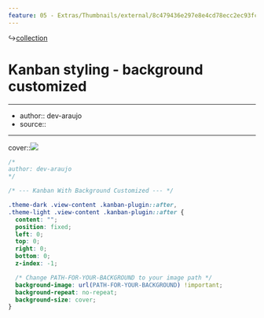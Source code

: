 ```yaml
---
feature: 05 - Extras/Thumbnails/external/8c479436e297e8e4cd78ecc2ec93fcf4.png
---
```

↪[collection](collection.md)

# Kanban styling - background customized

---

- author:: dev-araujo
- source::

---

cover::![](https://i.pinimg.com/originals/0a/de/07/0ade07fe59d1e3d892a26e7e3dc1de3f.png)

```css
/*
author: dev-araujo
*/

/* --- Kanban With Background Customized --- */

.theme-dark .view-content .kanban-plugin::after,
.theme-light .view-content .kanban-plugin::after {
  content: "";
  position: fixed;
  left: 0;
  top: 0;
  right: 0;
  bottom: 0;
  z-index: -1;

  /* Change PATH-FOR-YOUR-BACKGROUND to your image path */
  background-image: url(PATH-FOR-YOUR-BACKGROUND) !important;
  background-repeat: no-repeat;
  background-size: cover;
}
```
